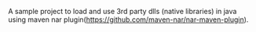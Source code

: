 A sample project to load and use 3rd party dlls (native libraries) in java using maven nar plugin(https://github.com/maven-nar/nar-maven-plugin).

